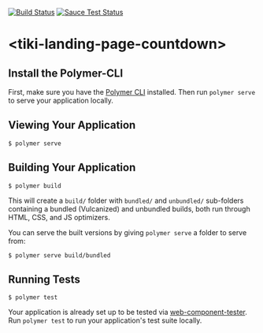 [![Build Status](https://travis-ci.org/tiki-elements/tiki-landing-page-countdown.svg?branch=master)](https://travis-ci.org/tiki-elements/tiki-landing-page-countdown)
[![Sauce Test Status](https://saucelabs.com/browser-matrix/YOUR_SAUCE_USERNAME.svg)](https://saucelabs.com/u/YOUR_SAUCE_USERNAME)

# \<tiki-landing-page-countdown\>

## Install the Polymer-CLI

First, make sure you have the [Polymer CLI](https://www.npmjs.com/package/polymer-cli) installed. Then run `polymer serve` to serve your application locally.

## Viewing Your Application

```
$ polymer serve
```

## Building Your Application

```
$ polymer build
```

This will create a `build/` folder with `bundled/` and `unbundled/` sub-folders
containing a bundled (Vulcanized) and unbundled builds, both run through HTML,
CSS, and JS optimizers.

You can serve the built versions by giving `polymer serve` a folder to serve
from:

```
$ polymer serve build/bundled
```

## Running Tests

```
$ polymer test
```

Your application is already set up to be tested via [web-component-tester](https://github.com/Polymer/web-component-tester). Run `polymer test` to run your application's test suite locally.
